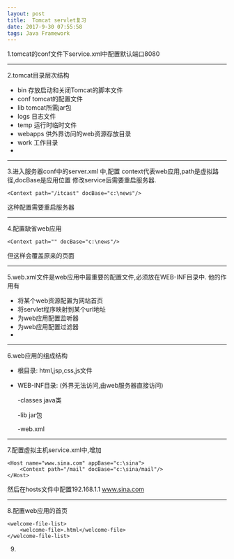 ```yaml
---
layout: post
title:  Tomcat servlet复习
date: 2017-9-30 07:55:58
tags: Java Framework
---
```

1.tomcat的conf文件下service.xml中配置默认端口8080

---

2.tomcat目录层次结构
- bin  存放启动和关闭Tomcat的脚本文件
- conf tomcat的配置文件
- lib  tomcat所需jar包
- logs 日志文件
- temp 运行时临时文件
- webapps 供外界访问的web资源存放目录
- work 工作目录
- 

---

3.进入服务器conf中的server.xml 中,配置
context代表web应用,path是虚拟路径,docBase是应用位置
修改service后需要重启服务器.


```
<Context path="/itcast" docBase="c:\news"/>
```
这种配置需要重启服务器

---

4.配置缺省web应用
```
<Context path="" docBase="c:\news"/>
```
但这样会覆盖原来的页面

---

5.web.xml文件是web应用中最重要的配置文件,必须放在WEB-INF目录中. 他的作用有
- 将某个web资源配置为网站首页
- 将servlet程序映射到某个url地址
- 为web应用配置监听器
- 为web应用配置过滤器
- 

---

6.web应用的组成结构

- 根目录: html,jsp,css,js文件
- WEB-INF目录: (外界无法访问,由web服务器直接访问)
    
    -classes java类
    
    -lib jar包

    -web.xml
    
---
    
7.配置虚拟主机service.xml中,增加
```
<Host name="www.sina.com" appBase="c:\sina">
    <Context path="/mail" docBase="c:\sina/mail"/>
</Host>
```
然后在hosts文件中配置192.168.1.1 www.sina.com

---

8.配置web应用的首页
```
<welcome-file-list>
    <welcome-file>.html</welcome-file>
</welcome-file-list>
```
9.


